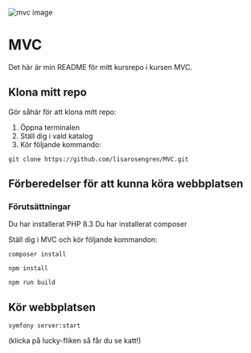 ![mvc image](mvc.png)

MVC
=====
Det här är min README för mitt kursrepo i kursen MVC.

Klona mitt repo
-----------
Gör såhär för att klona mitt repo:
1. Öppna terminalen
2. Ställ dig i vald katalog
3. Kör följande kommando:
```
git clone https://github.com/lisarosengren/MVC.git
```

Förberedelser för att kunna köra webbplatsen
------

### Förutsättningar
Du har installerat PHP 8.3
Du har installerat composer


Ställ dig i MVC och kör följande kommandon:
```
composer install
```
```
npm install 
```
```
npm run build
```

Kör webbplatsen
-----
```
symfony server:start
```

(klicka på lucky-fliken så får du se katt!)
